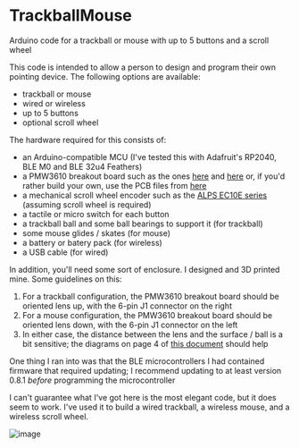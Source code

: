 # TrackballMouse
Arduino code for a trackball or mouse with up to 5 buttons and a scroll wheel

This code is intended to allow a person to design and program their own pointing device. The following options are available:
 - trackball or mouse
 - wired or wireless
 - up to 5 buttons
 - optional scroll wheel

The hardware required for this consists of:

 - an Arduino-compatible MCU (I've tested this with Adafruit's RP2040, BLE M0 and BLE 32u4 Feathers)
 - a PMW3610 breakout board such as the ones [here](https://www.tindie.com/products/randware/pmw3610-breakout-board/) and [here](https://www.etsy.com/listing/1776906095/zmk-compatible-trackball-mouse-sensor) or, if you'd rather build your own, use the PCB files from [here](https://github.com/siderakb/pmw3610-pcb)
 - a mechanical scroll wheel encoder such as the [ALPS EC10E series](https://tech.alpsalpine.com/e/products/detail/EC10E1260502/) (assuming scroll wheel is required)
 - a tactile or micro switch for each button
 - a trackball ball and some ball bearings to support it (for trackball)
 - some mouse glides / skates (for mouse)
 - a battery or batery pack (for wireless)
 - a USB cable (for wired)

In addition, you'll need some sort of enclosure. I designed and 3D printed mine.
Some guidelines on this:
 1. For a trackball configuration, the PMW3610 breakout board should be oriented lens up, with the 6-pin J1 connector on the right
 2. For a mouse configuration, the PMW3610 breakout board should be oriented lens down, with the 6-pin J1 connector on the left
 3. In either case, the distance between the lens and the surface / ball is a bit sensitive; the diagrams on page 4 of [this document](https://trackballs.eu/media/Nakabayashi/Digio2/PMW3610DM-SUDU.pdf) should help

One thing I ran into was that the BLE microcontrollers I had contained firmware that required updating; I recommend updating to at least version 0.8.1 *before* programming the microcontroller

I can't guarantee what I've got here is the most elegant code, but it does seem to work. I've used it to build a wired trackball, a wireless mouse, and a wireless scroll wheel.

![image](https://github.com/user-attachments/assets/5490d0b3-3706-4cd9-af40-ee7ead688813)

